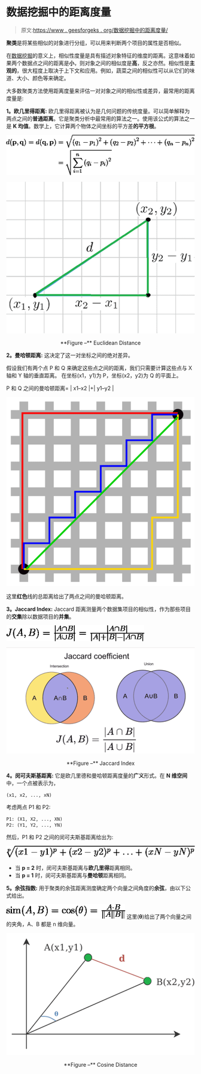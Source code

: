# 数据挖掘中的距离度量

> 原文:[https://www . geesforgeks . org/数据挖掘中的距离度量/](https://www.geeksforgeeks.org/measures-of-distance-in-data-mining/)

**聚类**是将某些相似的对象进行分组，可以用来判断两个项目的属性是否相似。

在[数据挖掘](https://www.geeksforgeeks.org/data-mining/)的意义上，相似性度量是具有描述对象特征的维度的距离。这意味着如果两个数据点之间的距离是**小**，则对象之间的相似度是**高**，反之亦然。相似性是**主观的**，很大程度上取决于上下文和应用。例如，蔬菜之间的相似性可以从它们的味道、大小、颜色等来确定。

大多数聚类方法使用距离度量来评估一对对象之间的相似性或差异，最常用的距离度量是:

**1。欧几里得距离:**
欧几里得距离被认为是几何问题的传统度量。可以简单解释为两点之间的**普通距离**。它是聚类分析中最常用的算法之一。使用该公式的算法之一是 **K 均值**。数学上，它计算两个物体之间坐标的平方差**的平方根**。

![\begin{aligned} d(\mathbf{p}, \mathbf{q})=d(\mathbf{q}, \mathbf{p}) &=\sqrt{\left(q_{1}-p_{1}\right)^{2}+\left(q_{2}-p_{2}\right)^{2}+\cdots+\left(q_{n}-p_{n}\right)^{2}} \\ &=\sqrt{\sum_{i=1}^{n}\left(q_{i}-p_{i}\right)^{2}} \end{aligned}](img/b4221058da8f6569d0c9bde78878b8c1.png "Rendered by QuickLaTeX.com")

![](img/d33aa67901fcbd6affe22b3d31d5a854.png)

<center>**Figure –** Euclidean Distance</center>

**2。曼哈顿距离:**
这决定了这一对坐标之间的绝对差异。

假设我们有两个点 P 和 Q 来确定这些点之间的距离，我们只需要计算这些点与 X 轴和 Y 轴的垂直距离。
在坐标(x1，y1)为 P，坐标(x2，y2)为 Q 的平面上。

P 和 Q 之间的曼哈顿距离= | x1–x2 |+| y1–y2 |

![](img/0da24d4f4f811baf9025ec79fb037672.png)

这里**红色**线的总距离给出了两点之间的曼哈顿距离。

**3。Jaccard Index:**
Jaccard 距离测量两个数据集项目的相似性，作为那些项目的**交集**除以数据项目的**并集**。

![J(A, B)=\frac{|A \cap B|}{|A \cup B|}=\frac{|A \cap B|}{|A|+|B|-|A \cap B|} ](img/490a0f79f20d99afe0d6db60b370b701.png "Rendered by QuickLaTeX.com")

![](img/5508d1622c1f898f40b7c1c2e2dd09a7.png)

<center>**Figure –** Jaccard Index</center>

**4。闵可夫斯基距离:**
它是欧几里德和曼哈顿距离度量的**广义**形式。在 **N 维空间**中，一个点被表示为，

```
(x1, x2, ..., xN) 
```

考虑两点 P1 和 P2:

```
P1: (X1, X2, ..., XN)
P2: (Y1, Y2, ..., YN) 
```

然后，P1 和 P2 之间的闵可夫斯基距离给出为:

![\sqrt[p]{(x 1-y 1)^{p}+(x 2-y 2)^{p}+\ldots+(x N-y N)^{p}} ](img/54583dae57019d83028d35801309ee65.png "Rendered by QuickLaTeX.com")

*   当 **p = 2** 时，闵可夫斯基距离与**欧几里得**距离相同。
*   当 **p = 1** 时，闵可夫斯基距离与**曼哈顿**距离相同。

**5。余弦指数:**
用于聚类的余弦距离测度确定两个向量之间角度的**余弦**，由以下公式给出。

![\operatorname{sim}(A, B)=\cos (\theta)=\frac{A \cdot B}{\|A\| B \|} ](img/c7c2d0fb114fbbffc6e51ce76a04a5ed.png "Rendered by QuickLaTeX.com")
这里(**θ**)给出了两个向量之间的夹角，A、B 都是 n 维向量。

![](img/d0e61883cfc3b62dd5a897c6ce91f677.png)

<center>**Figure –** Cosine Distance</center>